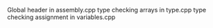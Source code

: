 Global header in assembly.cpp
type checking arrays in type.cpp
type checking assignment in variables.cpp

